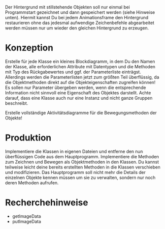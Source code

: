 
Der Hintergrund mit stillstehende Objekten soll nur einmal bei Programmstart gezeichnet und dann gespeichert werden (siehe Hinweise unten). Hiermit kannst Du bei jedem Animationsframe den Hintergrund restaurieren ohne das jedesmal aufwendige Zeichenbefehle abgearbeitet werden müssen nur um wieder den gleichen Hintergrund zu erzeugen.

# Konzeption
Erstelle für jede Klasse ein kleines Blockdiagramm, in dem Du den Namen der Klasse, alle erforderlichen Attribute mit Datentypen und die Methoden mit Typ des Rückgabewertes und ggf. der Parameterliste einträgst. Allerdings werden die Parameterlisten jetzt zum größten Teil überflüssig, da die Objektmethoden direkt auf die Objekteigenschaften zugreifen können! Es sollen nur Parameter übergeben werden, wenn die entsprechende Information nicht sinnvoll eine Eigenschaft des Objektes darstellt. Achte darauf, dass eine Klasse auch nur eine Instanz und nicht ganze Gruppen beschreibt. 

Erstelle vollständige Aktivitätsdiagramme für die Bewegungsmethoden der Objekte!

# Produktion
Implementiere die Klassen in eigenen Dateien und entferne den nun überflüssigen Code aus dem Hauptprogramm. Implementiere die Methoden zum Zeichnen und Bewegen als Objektmethoden in den Klassen. Du kannst teilweise leicht deine bereits erstellten Methoden in die Klassen verschieben und modifizieren. Das Hauptprogramm soll nicht mehr die Details der einzelnen Objekte kennen müssen um sie zu verwalten, sondern nur noch deren Methoden aufrufen.

# Recherchehinweise
- getImageData
- putImageData
